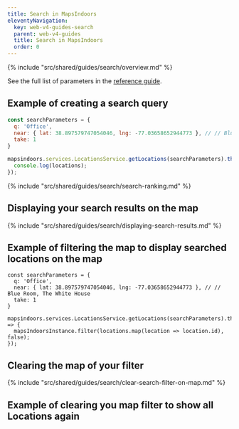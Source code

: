 ```yaml
---
title: Search in MapsIndoors
eleventyNavigation:
  key: web-v4-guides-search
  parent: web-v4-guides
  title: Search in MapsIndoors
  order: 0
---
```


{% include "src/shared/guides/search/overview.md" %}

See the full list of parameters in the [reference guide](https://app.mapsindoors.com/mapsindoors/js/sdk/latest/docs/mapsindoors.services.LocationsService.html#.getLocations).

## Example of creating a search query

```js
const searchParameters = {
  q: 'Office',
  near: { lat: 38.897579747054046, lng: -77.03658652944773 }, // // Blue Room, The White House
  take: 1
}

mapsindoors.services.LocationsService.getLocations(searchParameters).then(locations => {
  console.log(locations);
});
```

{% include "src/shared/guides/search/search-ranking.md" %}

## Displaying your search results on the map

{% include "src/shared/guides/search/displaying-search-results.md" %}

## Example of filtering the map to display searched locations on the map

```js/7
const searchParameters = {
  q: 'Office',
  near: { lat: 38.897579747054046, lng: -77.03658652944773 }, // // Blue Room, The White House
  take: 1
}

mapsindoors.services.LocationsService.getLocations(searchParameters).then(locations => {
  mapsIndoorsInstance.filter(locations.map(location => location.id), false);
});
```

## Clearing the map of your filter

{% include "src/shared/guides/search/clear-search-filter-on-map.md" %}

## Example of clearing you map filter to show all Locations again
